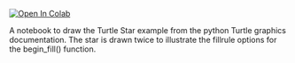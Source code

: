 [![Open In Colab](https://colab.research.google.com/assets/colab-badge.svg)](https://colab.research.google.com/github/mathriddle/ColabTurtlePlus/blob/main/examples/files/TurtleStar.ipynb)

A notebook to draw the Turtle Star example from the python Turtle graphics documentation. The star is drawn twice to illustrate the fillrule options for the begin_fill() function.
